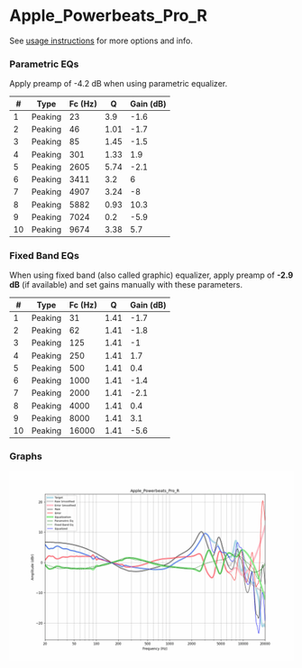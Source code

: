 # Apple_Powerbeats_Pro_R
See [usage instructions](https://github.com/jaakkopasanen/AutoEq#usage) for more options and info.

### Parametric EQs
Apply preamp of -4.2 dB when using parametric equalizer.

|   # | Type    |   Fc (Hz) |    Q |   Gain (dB) |
|-----|---------|-----------|------|-------------|
|   1 | Peaking |        23 | 3.9  |        -1.6 |
|   2 | Peaking |        46 | 1.01 |        -1.7 |
|   3 | Peaking |        85 | 1.45 |        -1.5 |
|   4 | Peaking |       301 | 1.33 |         1.9 |
|   5 | Peaking |      2605 | 5.74 |        -2.1 |
|   6 | Peaking |      3411 | 3.2  |         6   |
|   7 | Peaking |      4907 | 3.24 |        -8   |
|   8 | Peaking |      5882 | 0.93 |        10.3 |
|   9 | Peaking |      7024 | 0.2  |        -5.9 |
|  10 | Peaking |      9674 | 3.38 |         5.7 |

### Fixed Band EQs
When using fixed band (also called graphic) equalizer, apply preamp of **-2.9 dB** (if available) and set gains manually with these parameters.

|   # | Type    |   Fc (Hz) |    Q |   Gain (dB) |
|-----|---------|-----------|------|-------------|
|   1 | Peaking |        31 | 1.41 |        -1.7 |
|   2 | Peaking |        62 | 1.41 |        -1.8 |
|   3 | Peaking |       125 | 1.41 |        -1   |
|   4 | Peaking |       250 | 1.41 |         1.7 |
|   5 | Peaking |       500 | 1.41 |         0.4 |
|   6 | Peaking |      1000 | 1.41 |        -1.4 |
|   7 | Peaking |      2000 | 1.41 |        -2.1 |
|   8 | Peaking |      4000 | 1.41 |         0.4 |
|   9 | Peaking |      8000 | 1.41 |         3.1 |
|  10 | Peaking |     16000 | 1.41 |        -5.6 |

### Graphs
![](./Apple_Powerbeats_Pro_R.png)

